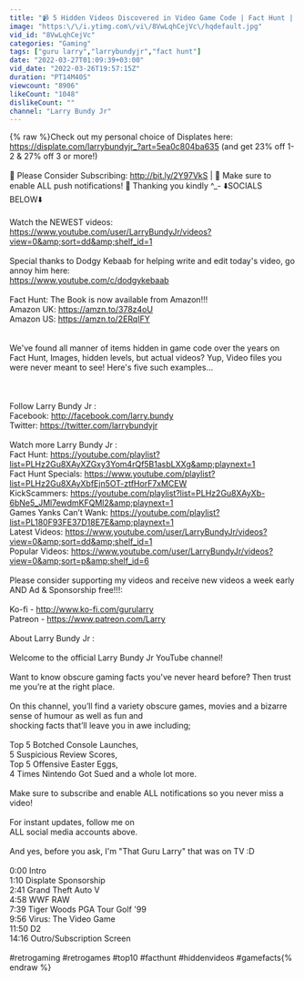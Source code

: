 ```yaml
---
title: "📹 5 Hidden Videos Discovered in Video Game Code | Fact Hunt | Larry Bundy Jr"
image: "https:\/\/i.ytimg.com\/vi\/8VwLqhCejVc\/hqdefault.jpg"
vid_id: "8VwLqhCejVc"
categories: "Gaming"
tags: ["guru larry","larrybundyjr","fact hunt"]
date: "2022-03-27T01:09:39+03:00"
vid_date: "2022-03-26T19:57:15Z"
duration: "PT14M40S"
viewcount: "8906"
likeCount: "1048"
dislikeCount: ""
channel: "Larry Bundy Jr"
---
```

{% raw %}Check out my personal choice of Displates here:   <a rel="nofollow" target="blank" href="https://displate.com/larrybundyjr_?art=5ea0c804ba635">https://displate.com/larrybundyjr_?art=5ea0c804ba635</a>   (and get 23% off 1-2 &amp; 27% off 3 or more!)<br /><br />🔔 Please Consider Subscribing: <a rel="nofollow" target="blank" href="http://bit.ly/2Y97VkS">http://bit.ly/2Y97VkS</a> | 🔔 Make sure to enable ALL push notifications! 🔔  Thanking you kindly ^_-   ⬇️SOCIALS BELOW⬇️<br /><br />Watch the NEWEST videos: <a rel="nofollow" target="blank" href="https://www.youtube.com/user/LarryBundyJr/videos?view=0&amp;sort=dd&amp;shelf_id=1">https://www.youtube.com/user/LarryBundyJr/videos?view=0&amp;sort=dd&amp;shelf_id=1</a><br /><br />Special thanks to Dodgy Kebaab for helping write and edit today's video,   go annoy him here:<br /><a rel="nofollow" target="blank" href="https://www.youtube.com/c/dodgykebaab">https://www.youtube.com/c/dodgykebaab</a><br /><br />Fact Hunt: The Book is now available from Amazon!!!<br />Amazon UK: <a rel="nofollow" target="blank" href="https://amzn.to/378z4oU">https://amzn.to/378z4oU</a><br />Amazon US: <a rel="nofollow" target="blank" href="https://amzn.to/2ERqIFY">https://amzn.to/2ERqIFY</a><br /><br /><br />We've found all manner of items hidden in game code over the years on Fact Hunt,  Images,  hidden levels,  but actual videos?  Yup,  Video files you were never meant to see!    Here's five such examples...<br /><br /><br /><br />Follow Larry Bundy Jr :<br />Facebook: <a rel="nofollow" target="blank" href="http://facebook.com/larry.bundy">http://facebook.com/larry.bundy</a><br />Twitter: <a rel="nofollow" target="blank" href="https://twitter.com/larrybundyjr">https://twitter.com/larrybundyjr</a><br /><br />Watch more Larry Bundy Jr :<br />Fact Hunt: <a rel="nofollow" target="blank" href="https://youtube.com/playlist?list=PLHz2Gu8XAyXZGxy3Yom4rQf5B1asbLXXg&amp;playnext=1">https://youtube.com/playlist?list=PLHz2Gu8XAyXZGxy3Yom4rQf5B1asbLXXg&amp;playnext=1</a><br />Fact Hunt Specials: <a rel="nofollow" target="blank" href="https://www.youtube.com/playlist?list=PLHz2Gu8XAyXbfEjn5OT-ztfHorF7xMCEW">https://www.youtube.com/playlist?list=PLHz2Gu8XAyXbfEjn5OT-ztfHorF7xMCEW</a><br />KickScammers: <a rel="nofollow" target="blank" href="https://youtube.com/playlist?list=PLHz2Gu8XAyXb-6bNe5_JMl7ewdmKFQMl2&amp;playnext=1">https://youtube.com/playlist?list=PLHz2Gu8XAyXb-6bNe5_JMl7ewdmKFQMl2&amp;playnext=1</a><br />Games Yanks Can’t Wank: <a rel="nofollow" target="blank" href="https://youtube.com/playlist?list=PL180F93FE37D18E7E&amp;playnext=1">https://youtube.com/playlist?list=PL180F93FE37D18E7E&amp;playnext=1</a><br />Latest Videos: <a rel="nofollow" target="blank" href="https://www.youtube.com/user/LarryBundyJr/videos?view=0&amp;sort=dd&amp;shelf_id=1">https://www.youtube.com/user/LarryBundyJr/videos?view=0&amp;sort=dd&amp;shelf_id=1</a><br />Popular Videos: <a rel="nofollow" target="blank" href="https://www.youtube.com/user/LarryBundyJr/videos?view=0&amp;sort=p&amp;shelf_id=6">https://www.youtube.com/user/LarryBundyJr/videos?view=0&amp;sort=p&amp;shelf_id=6</a><br /><br />Please consider supporting my videos and receive new videos a week early AND Ad &amp; Sponsorship free!!!: <br /><br />Ko-fi - <a rel="nofollow" target="blank" href="http://www.ko-fi.com/gurularry">http://www.ko-fi.com/gurularry</a><br />Patreon - <a rel="nofollow" target="blank" href="https://www.patreon.com/Larry">https://www.patreon.com/Larry</a><br /><br />About Larry Bundy Jr :<br /><br />Welcome to the official Larry Bundy Jr YouTube channel!<br /><br />Want to know obscure gaming facts you've never heard before? Then trust me you’re at the right place.<br /><br />On this channel, you’ll find a variety obscure games, movies and a bizarre sense of humour as well as fun and<br />shocking facts that’ll leave you in awe including;<br /><br />Top 5 Botched Console Launches,<br />5 Suspicious Review Scores,<br />Top 5 Offensive Easter Eggs,<br />4 Times Nintendo Got Sued and a whole lot more.<br /><br />Make sure to subscribe and enable ALL notifications so you never miss a video! <br /><br />For instant updates, follow me on<br />ALL social media accounts above.<br /><br />And yes, before you ask, I'm &quot;That Guru Larry&quot; that was on TV :D<br /><br />0:00 Intro<br />1:10 Displate Sponsorship<br />2:41 Grand Theft Auto V<br />4:58 WWF RAW<br />7:39 Tiger Woods PGA Tour Golf  '99<br />9:56 Virus: The Video Game<br />11:50 D2<br />14:16 Outro/Subscription Screen<br /><br />#retrogaming #retrogames #top10 #facthunt  #hiddenvideos #gamefacts{% endraw %}
